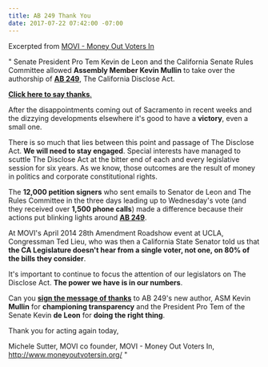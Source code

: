 ```yaml
---
title: AB 249 Thank You
date: 2017-07-22 07:42:00 -07:00
---
```


Excerpted from [MOVI - Money Out Voters In](http://www.moneyoutvotersin.org/) 

"  Senate President Pro Tem Kevin de Leon and the California Senate Rules Committee allowed **Assembly Member Kevin Mullin** to take over the authorship of **[AB 249](http://www.yesfairelections.org/about/)**, The California Disclose Act. 

[**Click here to say thanks**. ](http://www.yesfairelections.org/petition/ab249-coalition.php?ms=ab249-movi)

After the disappointments coming out of Sacramento in recent weeks and the dizzying developments elsewhere it's good to have a **victory**, even a small one.

There is so much that lies between this point and passage of The Disclose Act.  **We will need to stay engaged**.  Special interests have managed to scuttle The Disclose Act at the bitter end of each and every legislative session for six years.   As we know, those outcomes are the result of money in politics and corporate constitutional rights.

The **12,000 petition signers** who sent emails to Senator de Leon and The Rules Committee in the three days leading up to Wednesday's vote (and they received over **1,500 phone calls**) made a difference because their actions put blinking lights around **[AB 249](http://www.yesfairelections.org/about/)**.

At MOVI's April 2014 28th Amendment Roadshow event at UCLA, Congressman Ted Lieu, who was then a California State Senator told us that **the CA Legislature doesn't hear from a single voter, not one, on 80% of the bills they consider**.

It's important to continue to focus the attention of our legislators on The Disclose Act.  **The power we have is in our numbers**. 

Can you [**sign the message of thanks**](http://www.yesfairelections.org/petition/ab249-coalition.php?ms=ab249-movi) to AB 249's new author, ASM Kevin **Mullin** for **championing transparency** and the President Pro Tem of the Senate Kevin **de Leon** for **doing the right thing**. 

Thank you for acting again today,

Michele Sutter, 
MOVI co founder, 
MOVI - Money Out Voters In,  
http://www.moneyoutvotersin.org/  "

